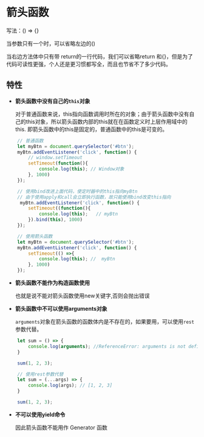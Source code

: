 # 箭头函数

写法：() => {}

当参数只有一个时，可以省略左边的()

当右边方法体中只有带 return的一行代码，我们可以省略return 和{}，但是为了代码可读性更强，个人还是更习惯都写全，而且也节省不了多少代码。

## 特性

* **箭头函数中没有自己的`this`对象**

    对于普通函数来说，this指向函数调用时所在的对象；由于箭头函数中没有自己的this对象，所以箭头函数内部的this就在在函数定义时上层作用域中的this.
    即箭头函数中的this是固定的，普通函数中的this是可变的。

```js
    // 普通函数
    let myBtn = document.querySelector('#btn');
    myBtn.addEventListener('click', function() {
        // window.setTimeout
        setTimeout(function(){
            console.log(this); // Window对象
        }, 1000)
    });

    // 使用bind改进上面代码，使定时器中的this指向myBtn
    // 由于使用apply和call会立即执行函数，故只能使用bind改变this指向
     myBtn.addEventListener('click', function() {
        setTimeout((function(){
            console.log(this);   // myBtn
        }).bind(this), 1000)
    });

    // 使用箭头函数
    let myBtn = document.querySelector('#btn');
    myBtn.addEventListener('click', function() {
        setTimeout(() =>{
            console.log(this); //  myBtn
        }, 1000)
    });
```

* **箭头函数不能作为构造函数使用**

    也就是说不能对箭头函数使用new关键字,否则会抛出错误

* **箭头函数中不可以使用arguments对象**

    `arguments`对象在箭头函数的函数体内是不存在的，如果要用，可以使用`rest`参数代替。

```js
    let sum = () => {
        console.log(arguments); //ReferenceError: arguments is not defined
    }

    sum(1, 2, 3);

    // 使用rest参数代替
    let sum = (...args) => {
        console.log(args); // [1, 2, 3]
    }

    sum(1, 2, 3);
````
* **不可以使用yield命令**

    因此箭头函数不能用作 Generator 函数